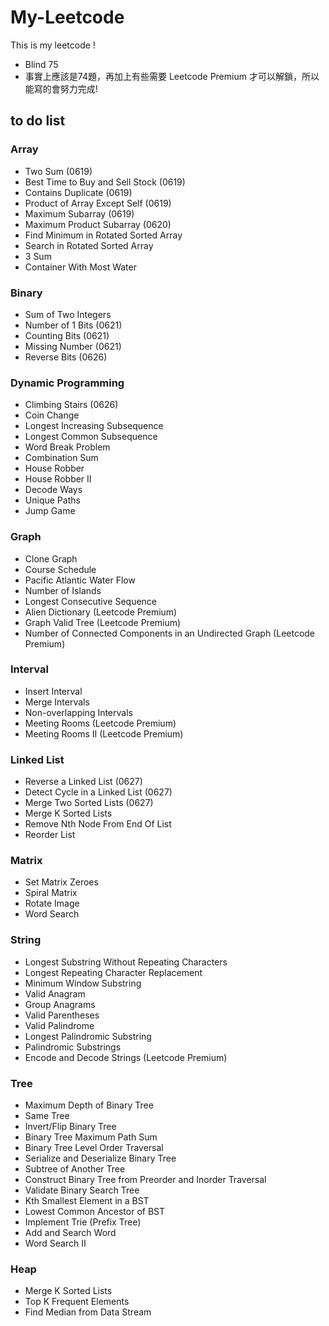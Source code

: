 # My-Leetcode
This is my leetcode !
* Blind 75
* 事實上應該是74題，再加上有些需要 Leetcode Premium 才可以解鎖，所以能寫的會努力完成!

## to do list
### Array
* Two Sum (0619)
* Best Time to Buy and Sell Stock (0619)
* Contains Duplicate (0619)
* Product of Array Except Self (0619)
* Maximum Subarray (0619)
* Maximum Product Subarray (0620)
* Find Minimum in Rotated Sorted Array
* Search in Rotated Sorted Array
* 3 Sum
* Container With Most Water
### Binary
* Sum of Two Integers
* Number of 1 Bits (0621)
* Counting Bits (0621)
* Missing Number (0621)
* Reverse Bits (0626)
### Dynamic Programming
* Climbing Stairs (0626)
* Coin Change
* Longest Increasing Subsequence
* Longest Common Subsequence
* Word Break Problem
* Combination Sum
* House Robber
* House Robber II
* Decode Ways
* Unique Paths
* Jump Game
### Graph
* Clone Graph
* Course Schedule
* Pacific Atlantic Water Flow
* Number of Islands
* Longest Consecutive Sequence
* Alien Dictionary (Leetcode Premium)
* Graph Valid Tree (Leetcode Premium)
* Number of Connected Components in an Undirected Graph (Leetcode Premium)
### Interval
* Insert Interval
* Merge Intervals
* Non-overlapping Intervals
* Meeting Rooms (Leetcode Premium)
* Meeting Rooms II (Leetcode Premium)
### Linked List
* Reverse a Linked List (0627)
* Detect Cycle in a Linked List (0627)
* Merge Two Sorted Lists (0627)
* Merge K Sorted Lists
* Remove Nth Node From End Of List
* Reorder List
### Matrix
* Set Matrix Zeroes
* Spiral Matrix
* Rotate Image
* Word Search
### String
* Longest Substring Without Repeating Characters
* Longest Repeating Character Replacement
* Minimum Window Substring
* Valid Anagram
* Group Anagrams
* Valid Parentheses
* Valid Palindrome
* Longest Palindromic Substring
* Palindromic Substrings
* Encode and Decode Strings (Leetcode Premium)
### Tree
* Maximum Depth of Binary Tree
* Same Tree
* Invert/Flip Binary Tree
* Binary Tree Maximum Path Sum
* Binary Tree Level Order Traversal
* Serialize and Deserialize Binary Tree
* Subtree of Another Tree
* Construct Binary Tree from Preorder and Inorder Traversal
* Validate Binary Search Tree
* Kth Smallest Element in a BST
* Lowest Common Ancestor of BST
* Implement Trie (Prefix Tree)
* Add and Search Word
* Word Search II
### Heap
* Merge K Sorted Lists
* Top K Frequent Elements
* Find Median from Data Stream